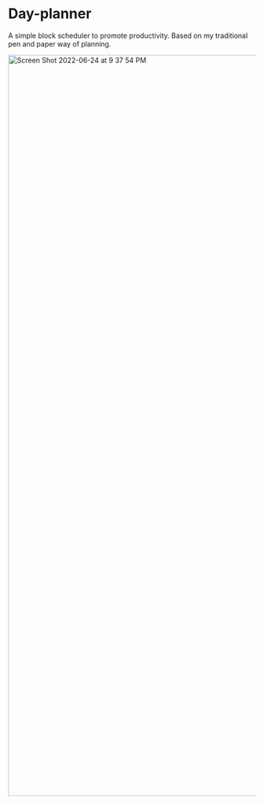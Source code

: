# Day-planner

A simple block scheduler to promote productivity.
Based on my traditional pen and paper way of planning.

<img width="1504" alt="Screen Shot 2022-06-24 at 9 37 54 PM" src="https://user-images.githubusercontent.com/56524239/175753447-9512122d-f17f-4a65-815e-ac73ad271281.png">
